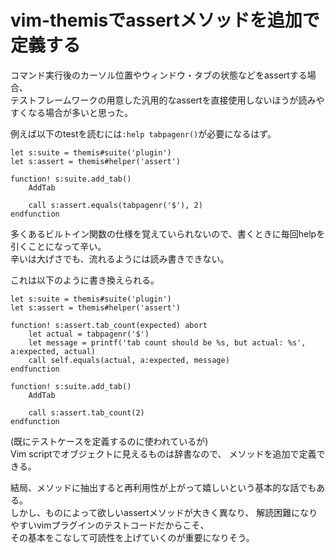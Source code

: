 
# vim-themisでassertメソッドを追加で定義する

コマンド実行後のカーソル位置やウィンドウ・タブの状態などをassertする場合、  
テストフレームワークの用意した汎用的なassertを直接使用しないほうが読みやすくなる場合が多いと思った。

例えば以下のtestを読むには`:help tabpagenr()`が必要になるはず。

```vim
let s:suite = themis#suite('plugin')
let s:assert = themis#helper('assert')

function! s:suite.add_tab()
    AddTab

    call s:assert.equals(tabpagenr('$'), 2)
endfunction
```

多くあるビルトイン関数の仕様を覚えていられないので、書くときに毎回helpを引くことになって辛い。  
辛いは大げさでも、流れるようには読み書きできない。

これは以下のように書き換えられる。

```vim
let s:suite = themis#suite('plugin')
let s:assert = themis#helper('assert')

function! s:assert.tab_count(expected) abort
    let actual = tabpagenr('$')
    let message = printf('tab count should be %s, but actual: %s', a:expected, actual)
    call self.equals(actual, a:expected, message)
endfunction

function! s:suite.add_tab()
    AddTab

    call s:assert.tab_count(2)
endfunction
```

(既にテストケースを定義するのに使われているが)  
Vim scriptでオブジェクトに見えるものは辞書なので、
メソッドを追加で定義できる。

結局、メソッドに抽出すると再利用性が上がって嬉しいという基本的な話でもある。  
しかし、ものによって欲しいassertメソッドが大きく異なり、
解読困難になりやすいvimプラグインのテストコードだからこそ、  
その基本をこなして可読性を上げていくのが重要になりそう。
